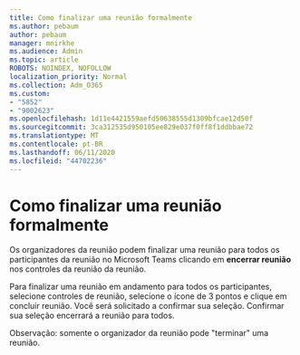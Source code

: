 ```yaml
---
title: Como finalizar uma reunião formalmente
ms.author: pebaum
author: pebaum
manager: mnirkhe
ms.audience: Admin
ms.topic: article
ROBOTS: NOINDEX, NOFOLLOW
localization_priority: Normal
ms.collection: Adm_O365
ms.custom:
- "5852"
- "9002623"
ms.openlocfilehash: 1d11e4421559aefd50638555d1309bfcae12d50f
ms.sourcegitcommit: 3ca312535d950105ee829e037f0ff8f1ddbbae72
ms.translationtype: MT
ms.contentlocale: pt-BR
ms.lasthandoff: 06/11/2020
ms.locfileid: "44702236"
---
```

# <a name="how-to-formally-end-a-meeting"></a>Como finalizar uma reunião formalmente

Os organizadores da reunião podem finalizar uma reunião para todos os participantes da reunião no Microsoft Teams clicando em **encerrar reunião** nos controles da reunião da reunião.  

Para finalizar uma reunião em andamento para todos os participantes, selecione controles de reunião, selecione o ícone de 3 pontos e clique em concluir reunião. Você será solicitado a confirmar sua seleção. Confirmar sua seleção encerrará a reunião para todos.

Observação: somente o organizador da reunião pode "terminar" uma reunião.
